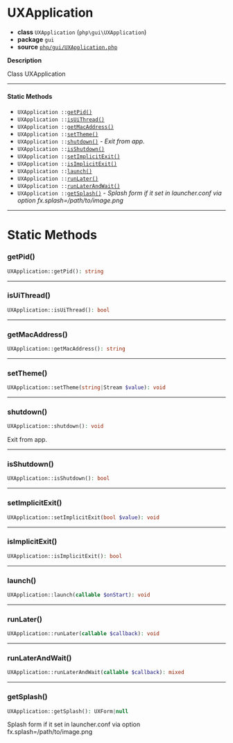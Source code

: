 # UXApplication

- **class** `UXApplication` (`php\gui\UXApplication`)
- **package** `gui`
- **source** [`php/gui/UXApplication.php`](./src/main/resources/JPHP-INF/sdk/php/gui/UXApplication.php)

**Description**

Class UXApplication

---

#### Static Methods

- `UXApplication ::`[`getPid()`](#method-getpid)
- `UXApplication ::`[`isUiThread()`](#method-isuithread)
- `UXApplication ::`[`getMacAddress()`](#method-getmacaddress)
- `UXApplication ::`[`setTheme()`](#method-settheme)
- `UXApplication ::`[`shutdown()`](#method-shutdown) - _Exit from app._
- `UXApplication ::`[`isShutdown()`](#method-isshutdown)
- `UXApplication ::`[`setImplicitExit()`](#method-setimplicitexit)
- `UXApplication ::`[`isImplicitExit()`](#method-isimplicitexit)
- `UXApplication ::`[`launch()`](#method-launch)
- `UXApplication ::`[`runLater()`](#method-runlater)
- `UXApplication ::`[`runLaterAndWait()`](#method-runlaterandwait)
- `UXApplication ::`[`getSplash()`](#method-getsplash) - _Splash form if it set in launcher.conf via option fx.splash=/path/to/image.png_

---
# Static Methods

<a name="method-getpid"></a>

### getPid()
```php
UXApplication::getPid(): string
```

---

<a name="method-isuithread"></a>

### isUiThread()
```php
UXApplication::isUiThread(): bool
```

---

<a name="method-getmacaddress"></a>

### getMacAddress()
```php
UXApplication::getMacAddress(): string
```

---

<a name="method-settheme"></a>

### setTheme()
```php
UXApplication::setTheme(string|Stream $value): void
```

---

<a name="method-shutdown"></a>

### shutdown()
```php
UXApplication::shutdown(): void
```
Exit from app.

---

<a name="method-isshutdown"></a>

### isShutdown()
```php
UXApplication::isShutdown(): bool
```

---

<a name="method-setimplicitexit"></a>

### setImplicitExit()
```php
UXApplication::setImplicitExit(bool $value): void
```

---

<a name="method-isimplicitexit"></a>

### isImplicitExit()
```php
UXApplication::isImplicitExit(): bool
```

---

<a name="method-launch"></a>

### launch()
```php
UXApplication::launch(callable $onStart): void
```

---

<a name="method-runlater"></a>

### runLater()
```php
UXApplication::runLater(callable $callback): void
```

---

<a name="method-runlaterandwait"></a>

### runLaterAndWait()
```php
UXApplication::runLaterAndWait(callable $callback): mixed
```

---

<a name="method-getsplash"></a>

### getSplash()
```php
UXApplication::getSplash(): UXForm|null
```
Splash form if it set in launcher.conf via option fx.splash=/path/to/image.png